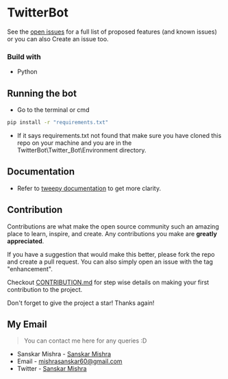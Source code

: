 # TwitterBot

See the [open issues](https://github.com/whythoSanskar/TwitterBot/issues) for a full list of proposed features (and known issues) or you can also Create an issue too.

### Build with
* Python

## Running the bot
- Go to the terminal or cmd
```bash 
pip install -r "requirements.txt"
```
- If it says requirements.txt not found that make sure you have cloned this repo on your machine and you are in the TwitterBot\Twitter_Bot\Environment directory.

## Documentation
* Refer to [tweepy documentation](https://docs.tweepy.org/en/stable/) to get more clarity.


## Contribution
Contributions are what make the open source community such an amazing place to learn, inspire, and create. Any contributions you make are **greatly appreciated**.

If you have a suggestion that would make this better, please fork the repo and create a pull request. You can also simply open an issue with the tag "enhancement".

Checkout [CONTRIBUTION.md](/CONTRIBUTION.md) for step wise details on making your first contribution to the project.

Don't forget to give the project a star! Thanks again!

## My Email
> You can contact me here for any queries :D
 - Sanskar Mishra - [Sanskar Mishra](https://www.linkedin.com/in/sanskar-mishra0/) 
 - Email - mishrasanskar60@gmail.com
 - Twitter - [Sanskar Mishra](https://twitter.com/whythoSanskar)
